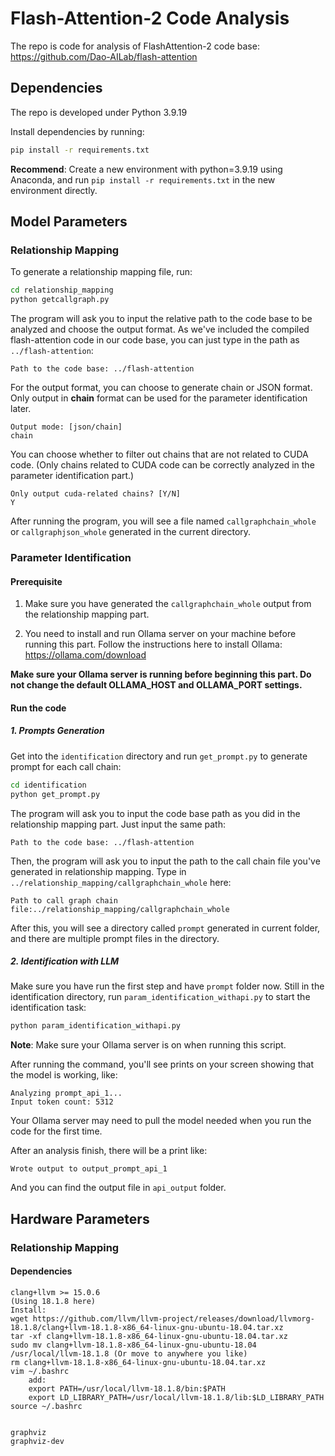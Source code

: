 # Flash-Attention-2 Code Analysis

The repo is code for analysis of FlashAttention-2 code base: https://github.com/Dao-AILab/flash-attention


## Dependencies

The repo is developed under Python 3.9.19

Install dependencies by running:

```sh {"id":"01J91W36QY9G7ZVW4BSSQ5Y7XB"}
pip install -r requirements.txt
```

**Recommend**: Create a new environment with python=3.9.19 using Anaconda, and run `pip install -r requirements.txt` in the new environment directly.


## Model Parameters
### Relationship Mapping
To generate a relationship mapping file, run:

```sh
cd relationship_mapping
python getcallgraph.py
```

The program will ask you to input the relative path to the code base to be analyzed and choose the output format.
As we've included the compiled flash-attention code in our code base, you can just type in the path as `../flash-attention`:
```plaintext
Path to the code base: ../flash-attention
```

For the output format, you can choose to generate chain or JSON format. Only output in **chain** format can be used for the parameter identification later.
```plaintext
Output mode: [json/chain]
chain
```

You can choose whether to filter out chains that are not related to CUDA code. (Only chains related to CUDA code can be correctly analyzed in the parameter identification part.)
```plaintext
Only output cuda-related chains? [Y/N]
Y
```

After running the program, you will see a file named `callgraphchain_whole` or `callgraphjson_whole` generated in the current directory.


### Parameter Identification
#### Prerequisite
1. Make sure you have generated the `callgraphchain_whole` output from the relationship mapping part.

2. You need to install and run Ollama server on your machine before running this part.
Follow the instructions here to install Ollama: https://ollama.com/download

**Make sure your Ollama server is running before beginning this part. Do not change the default OLLAMA_HOST and OLLAMA_PORT settings.**

#### Run the code
##### 1. Prompts Generation
Get into the `identification` directory and run `get_prompt.py` to generate prompt for each call chain:
```sh
cd identification
python get_prompt.py
```

The program will ask you to input the code base path as you did in the relationship mapping part. Just input the same path:
```plaintext
Path to the code base: ../flash-attention
```

Then, the program will ask you to input the path to the call chain file you've generated in relationship mapping. Type in `../relationship_mapping/callgraphchain_whole` here:
```plaintext
Path to call graph chain file:../relationship_mapping/callgraphchain_whole
```

After this, you will see a directory called `prompt` generated in current folder, and there are multiple prompt files in the directory.


##### 2. Identification with LLM
Make sure you have run the first step and have `prompt` folder now.
Still in the identification directory, run `param_identification_withapi.py` to start the identification task:
```sh
python param_identification_withapi.py
```
**Note**: Make sure your Ollama server is on when running this script.


After running the command, you'll see prints on your screen showing that the model is working, like:
```plaintext
Analyzing prompt_api_1...
Input token count: 5312
```

Your Ollama server may need to pull the model needed when you run the code for the first time.

After an analysis finish, there will be a print like:
```plaintext
Wrote output to output_prompt_api_1
```

And you can find the output file in `api_output` folder.


## Hardware Parameters
### Relationship Mapping
#### Dependencies
```plaintext
clang+llvm >= 15.0.6
(Using 18.1.8 here)
Install:
wget https://github.com/llvm/llvm-project/releases/download/llvmorg-18.1.8/clang+llvm-18.1.8-x86_64-linux-gnu-ubuntu-18.04.tar.xz
tar -xf clang+llvm-18.1.8-x86_64-linux-gnu-ubuntu-18.04.tar.xz
sudo mv clang+llvm-18.1.8-x86_64-linux-gnu-ubuntu-18.04 /usr/local/llvm-18.1.8 (Or move to anywhere you like)
rm clang+llvm-18.1.8-x86_64-linux-gnu-ubuntu-18.04.tar.xz
vim ~/.bashrc
    add:
    export PATH=/usr/local/llvm-18.1.8/bin:$PATH
    export LD_LIBRARY_PATH=/usr/local/llvm-18.1.8/lib:$LD_LIBRARY_PATH
source ~/.bashrc


graphviz
graphviz-dev
```
